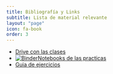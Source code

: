 ```yaml
---
title: Bibliografía y Links
subtitle: Lista de material relevante
layout: "page"
icon: fa-book
order: 3
---
```


- [Drive con las clases](https://drive.google.com/drive/folders/1hbPqqKadiZExcehsQH7nHjXQIvzACtmv?usp=sharing)
- [![Binder](https://mybinder.org/badge_logo.svg)](https://mybinder.org/v2/gh/orga-de-datos/practicas/notebooks)[Notebooks de las practicas](https://github.com/orga-de-datos/practicas/tree/notebooks)
- [Guia de ejercicios](https://github.com/orga-de-datos/practicas/blob/guia-ejs/guia.pdf)

